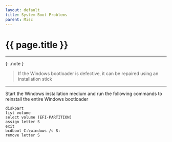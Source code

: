 ```yaml
---
layout: default
title: System Boot Problems
parent: Misc
---
```


# {{ page.title }}

______________________________________________________________________

{: .note }

> If the Windows bootloader is defective, it can be repaired using an installation stick

______________________________________________________________________

Start the Windows installation medium and run the following commands to reinstall the entire Windows bootloader

```
diskpart
list volume
select volume (EFI-PARTITION)
assign letter S
exit
bcdboot C:\windows /s S:
remove letter S
```
